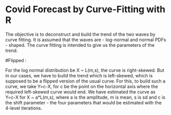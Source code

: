 # Covid Forecast by Curve-Fitting with R

The objective is to deconstruct and build the trend of the two waves by curve fitting. It is assumed that the waves are - log-normal and normal PDFs - shaped. The curve fitting is intended to give us the parameters of the trend.

#Flipped :

For the log normal distribution be X ~ L(m,s), the curve is right-skewed. But in our cases, we have to build the trend which is left-skewed, which is supposed to be a flipped version of the usual curve. For this, to build such a curve, we take Y=c-X, for c be the point on the horizontal axis where the required left-skewed curve would end. We have estimated the curve as Y=c-X for X ~ a*L(m,s), where a is the amplitude, m is mean, s is sd and c is the shift parameter - the four parameters that would be estimated with the 4-level iterations.